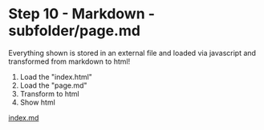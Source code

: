 # Step 10 - Markdown - subfolder/page.md

Everything shown is stored in an external file
and loaded via javascript and transformed from
markdown to html!

1. Load the "index.html"
2. Load the "page.md"
3. Transform to html
4. Show html

[index.md](index.md)
